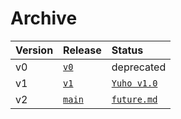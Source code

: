 # Archive  

| Version | Release | Status | 
| :--- | :--- | :--- |
| v0 | [`v0`](./v0/) | deprecated |
| v1 | [`v1`](./v1/) | [`Yuho v1.0`](https://github.com/gongahkia/yuho/releases/tag/1.0) 
| v2 | [`main`](../main) | [`future.md`](./../../doc/future.md) |

